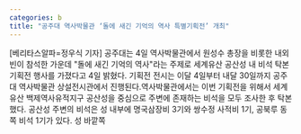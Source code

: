 ```yaml
---
categories: b
title: "공주대 역사박물관 ‘돌에 새긴 기억의 역사 특별기획전’ 개최"
---
```

[베리타스알파=정우식 기자] 공주대는 4일 역사박물관에서 원성수 총장을 비롯한 내외빈이 참석한 가운데 "돌에 새긴 기억의 역사"라는 주제로 세계유산 공산성 내 비석 탁본 기획전 행사를 가졌다고 4일 밝혔다. 기획전 전시는 이달 4일부터 내달 30일까지 공주대 역사박물관 상설전시관에서 진행된다.역사박물관에서는 이번 기획전을 위해서 세계유산 백제역사유적지구 공산성을 중심으로 주변에 존재하는 비석을 모두 조사한 후 탁본했다. 공산성 주변의 비석은 성 내부에 명국삼장비 3기와 쌍수정 사적비 1기, 공북루 동쪽 비석 1기가 있다. 성 바깥쪽